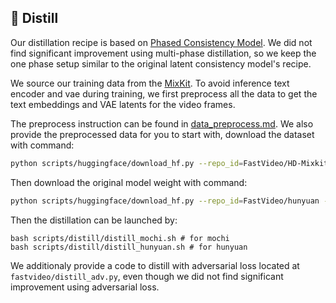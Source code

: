 ## 🎯 Distill


Our distillation recipe is based on [Phased Consistency Model](https://github.com/G-U-N/Phased-Consistency-Model). We did not find significant improvement using multi-phase distillation, so we keep the one phase setup similar to the original latent consistency model's recipe.

We source our training data from the [MixKit](https://huggingface.co/datasets/LanguageBind/Open-Sora-Plan-v1.1.0/tree/main/all_mixkit). To avoid inference text encoder and vae during training,  we first preprocess all the data to get the text embeddings and VAE latents for the video frames. 

The preprocess instruction can be found in [data_preprocess.md](#-data-preprocess). We also provide the preprocessed data for you to start with, download the dataset with command:

```bash
python scripts/huggingface/download_hf.py --repo_id=FastVideo/HD-Mixkit-Finetune-Hunyuan --local_dir=data/HD-Mixkit-Finetune-Hunyuan --repo_type=dataset
```
Then download the original model weight with command:

```bash
python scripts/huggingface/download_hf.py --repo_id=FastVideo/hunyuan --local_dir=data/hunyuan --repo_type=model
```
Then the distillation can be launched by:

```
bash scripts/distill/distill_mochi.sh # for mochi
bash scripts/distill/distill_hunyuan.sh # for hunyuan
```

We additionaly provide a code to distill with adversarial loss located at `fastvideo/distill_adv.py`, even though we did not find significant improvement using adversarial loss.
